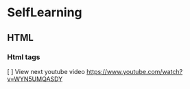 # SelfLearning

## HTML
### Html tags
[ ] View next youtube video
https://www.youtube.com/watch?v=WYN5UMQASDY

